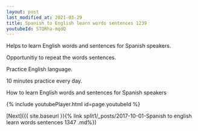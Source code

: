 ```yaml
---
layout: post
last_modified_at: 2021-03-29
title: Spanish to English learn words sentences 1239 
youtubeId: STQRha-mqdQ
---
```

 
 
Helps to learn English words and sentences for Spanish speakers.

Opportunitiy to repeat the words sentences. 

Practice English language. 
 
10 minutes practice every day. 
 
How to learn English words and sentences for Spanish speakers 
 
{% include youtubePlayer.html id=page.youtubeId %}
 
 
[Next]({{ site.baseurl }}{% link  split1/_posts/2017-10-01-Spanish to english learn words sentences 1347 .md%})
 
